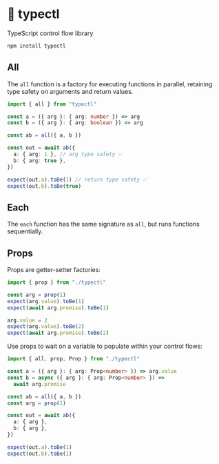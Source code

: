 # 🚰 typectl

TypeScript control flow library

```bash
npm install typectl
```

## All

The `all` function is a factory for executing functions in parallel, retaining type safety on arguments and return values.

```typescript
import { all } from "typectl"

const a = ({ arg }: { arg: number }) => arg
const b = ({ arg }: { arg: boolean }) => arg

const ab = all({ a, b })

const out = await ab({
  a: { arg: 1 }, // arg type safety ✅
  b: { arg: true },
})

expect(out.a).toBe(1) // return type safety ✅
expect(out.b).toBe(true)
```

## Each

The `each` function has the same signature as `all`, but runs functions sequentially.

## Props

Props are getter-setter factories:

```typescript
import { prop } from "./typectl"

const arg = prop(1)
expect(arg.value).toBe(1)
expect(await arg.promise).toBe(1)

arg.value = 2
expect(arg.value).toBe(2)
expect(await arg.promise).toBe(2)
```

Use props to wait on a variable to populate within your control flows:

```typescript
import { all, prop, Prop } from "./typectl"

const a = ({ arg }: { arg: Prop<number> }) => arg.value
const b = async ({ arg }: { arg: Prop<number> }) =>
  await arg.promise

const ab = all({ a, b })
const arg = prop(1)

const out = await ab({
  a: { arg },
  b: { arg },
})

expect(out.a).toBe(1)
expect(out.b).toBe(1)
```